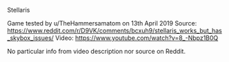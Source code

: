 Stellaris

Game tested by u/TheHammersamatom on 13th April 2019
Source:
https://www.reddit.com/r/D9VK/comments/bcxuh9/stellaris_works_but_has_skybox_issues/
Video:
https://www.youtube.com/watch?v=8_-Nbpz1B0Q

No particular info from video description nor source on Reddit.
